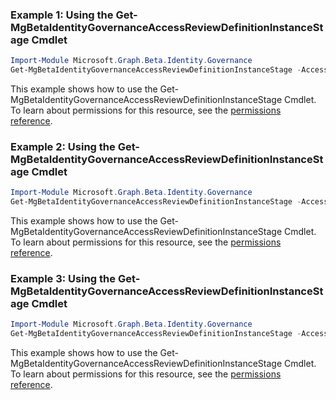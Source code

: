 ### Example 1: Using the Get-MgBetaIdentityGovernanceAccessReviewDefinitionInstanceStage Cmdlet
```powershell
Import-Module Microsoft.Graph.Beta.Identity.Governance
Get-MgBetaIdentityGovernanceAccessReviewDefinitionInstanceStage -AccessReviewScheduleDefinitionId $accessReviewScheduleDefinitionId -AccessReviewInstanceId $accessReviewInstanceId -AccessReviewStageId $accessReviewStageId
```
This example shows how to use the Get-MgBetaIdentityGovernanceAccessReviewDefinitionInstanceStage Cmdlet.
To learn about permissions for this resource, see the [permissions reference](/graph/permissions-reference).
### Example 2: Using the Get-MgBetaIdentityGovernanceAccessReviewDefinitionInstanceStage Cmdlet
```powershell
Import-Module Microsoft.Graph.Beta.Identity.Governance
Get-MgBetaIdentityGovernanceAccessReviewDefinitionInstanceStage -AccessReviewScheduleDefinitionId $accessReviewScheduleDefinitionId -AccessReviewInstanceId $accessReviewInstanceId -AccessReviewStageId $accessReviewStageId
```
This example shows how to use the Get-MgBetaIdentityGovernanceAccessReviewDefinitionInstanceStage Cmdlet.
To learn about permissions for this resource, see the [permissions reference](/graph/permissions-reference).
### Example 3: Using the Get-MgBetaIdentityGovernanceAccessReviewDefinitionInstanceStage Cmdlet
```powershell
Import-Module Microsoft.Graph.Beta.Identity.Governance
Get-MgBetaIdentityGovernanceAccessReviewDefinitionInstanceStage -AccessReviewScheduleDefinitionId $accessReviewScheduleDefinitionId -AccessReviewInstanceId $accessReviewInstanceId
```
This example shows how to use the Get-MgBetaIdentityGovernanceAccessReviewDefinitionInstanceStage Cmdlet.
To learn about permissions for this resource, see the [permissions reference](/graph/permissions-reference).
